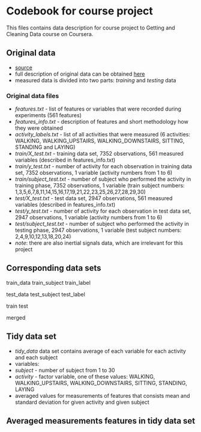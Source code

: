 # Codebook for course project

This files contains data description for course project to Getting and Cleaning Data course on Coursera.

## Original data
* [source](https://d396qusza40orc.cloudfront.net/getdata%2Fprojectfiles%2FUCI%20HAR%20Dataset.zip)
* full description of original data can be obtained [here](http://archive.ics.uci.edu/ml/datasets/Human+Activity+Recognition+Using+Smartphones)
* measured data is divided into two parts: *training* and *testing* data

### Original data files
* *features.txt* - list of features or variables that were recorded during experiments (561 features)
* *features_info.txt* - description of features and short methodology how they were obtained
* *activity_labels.txt* - list of all activities that were measured (6 activities: WALKING, WALKING_UPSTAIRS, WALKING_DOWNSTAIRS, SITTING, STANDING and LAYING)
* *train/X_test.txt* - training data set, 7352 observations, 561 measured variables (described in features_info.txt)
* *train/y_test.txt* - number of activity for each observation in training data set, 7352 observations, 1 variable (activity numbers from 1 to 6)
* *train/subject_test.txt* - number of subject who performed the activity in training phase, 7352 observations, 1 variable (train subject numbers: 1,3,5,6,7,8,11,14,15,16,17,19,21,22,23,25,26,27,28,29,30)
* *test/X_test.txt* - test data set, 2947 observations, 561 measured variables (described in features_info.txt)
* *test/y_test.txt* - number of activity for each observation in test data set, 2947 observations, 1 variable (activity numbers from 1 to 6)
* *test/subject_test.txt* - number of subject who performed the activity in testing phase, 2947 observations, 1 variable (test subject numbers: 2,4,9,10,12,13,18,20,24)
* *note*: there are also inertial signals data, which are irrelevant for this project



## Corresponding data sets

train_data
train_subject
train_label

test_data
test_subject
test_label

train
test

merged

## Tidy data set

* *tidy_data* data set contains average of each variable for each activity and each subject
* variables:
 * *subject* - number of subject from 1 to 30
 * *activity* - factor variable, one of these values: WALKING, WALKING_UPSTAIRS, WALKING_DOWNSTAIRS, SITTING, STANDING, LAYING
 * averaged values for measurements of features that consists mean and standard deviation for given activity and given subject

## Averaged measurements features in tidy data set
